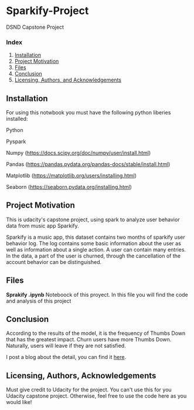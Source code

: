 # Sparkify-Project
DSND Capstone Project

### Index

1. [Installation](#installation)
2. [Project Motivation](#motivation)
3. [Files](#files)
4. [Conclusion](#Conclusion)
5. [Licensing, Authors, and Acknowledgements](#licensing)

## Installation <a name="installation"></a>

For using this notwbook you must have the following python liberies installed:

Python

Pyspark

Numpy (https://docs.scipy.org/doc/numpy/user/install.html)

Pandas (https://pandas.pydata.org/pandas-docs/stable/install.html)

Matplotlib (https://matplotlib.org/users/installing.html)

Seaborn (https://seaborn.pydata.org/installing.html)


## Project Motivation<a name="motivation"></a>

This is udacity's capstone project, using spark to analyze user behavior data from music app Sparkify.

Sparkify is a music app, this dataset contains two months of sparkify user behavior log. The log contains some basic information about the user as well as information about a single action. A user can contain many entries. In the data, a part of the user is churned, through the cancellation of the account behavior can be distinguished.

## Files <a name="files"></a>

**Sprakify .ipynb** Noteboock of this proyect. In this file you will find the code and analysis of this project

## Conclusion

According to the results of the model, it is the frequency of Thumbs Down that has the greatest impact. Churn users have more Thumbs Down. Naturally, users will leave if they are not satisfied.

I post a blog about the detail, you can find it [here](https://medium.com/@omtripathi88/customer-churn-prediction-with-pyspark-on-sparkify-data-48ef24c8e08a).

## Licensing, Authors, Acknowledgements<a name="licensing"></a>

Must give credit to Udacity for the project. You can't use this for you Udacity capstone project. Otherwise, feel free to use the code here as you would like! 
